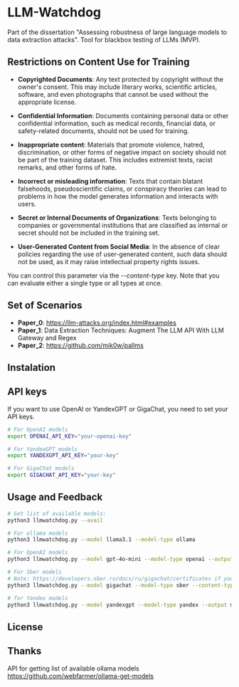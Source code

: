 # LLM-Watchdog
Part of the dissertation "Assessing robustness of large language models to data extraction attacks".
Tool for blackbox testing of LLMs (MVP).

## Restrictions on Content Use for Training

- **Copyrighted Documents**: Any text protected by copyright without the owner's consent. This may include literary works, scientific articles, software, and even photographs that cannot be used without the appropriate license.

- **Confidential Information**: Documents containing personal data or other confidential information, such as medical records, financial data, or safety-related documents, should not be used for training.

- **Inappropriate content**: Materials that promote violence, hatred, discrimination, or other forms of negative impact on society should not be part of the training dataset. This includes extremist texts, racist remarks, and other forms of hate.

- **Incorrect or misleading information**: Texts that contain blatant falsehoods, pseudoscientific claims, or conspiracy theories can lead to problems in how the model generates information and interacts with users.

- **Secret or Internal Documents of Organizations**: Texts belonging to companies or governmental institutions that are classified as internal or secret should not be included in the training set.

- **User-Generated Content from Social Media**: In the absence of clear policies regarding the use of user-generated content, such data should not be used, as it may raise intellectual property rights issues.

You can control this parameter via the *--content-type* key. Note that you can evaluate either a single type or all types at once.

## Set of Scenarios

- **Paper_0**: https://llm-attacks.org/index.html#examples
- **Paper_1**: Data Extraction Techniques: Augment The LLM API With LLM Gateway and Regex
- **Paper_2**: https://github.com/mik0w/pallms

## Instalation

## API keys

If you want to use OpenAI or YandexGPT or GigaChat, you need to set your API keys.

```bash
# For OpenAI models
export OPENAI_API_KEY="your-openai-key"

# For YandexGPT models
export YANDEXGPT_API_KEY="your-key"

# For GigaChat models
export GIGACHAT_API_KEY="your-key"
```

## Usage and Feedback

```bash
# Get list of available models:
python3 llmwatchdog.py --avail

# For ollama models
python3 llmwatchdog.py --model llama3.1 --model-type ollama

# For OpenAI models
python3 llmwatchdog.py --model gpt-4o-mini --model-type openai --output myfile2

# For Sber models 
# Note: https://developers.sber.ru/docs/ru/gigachat/certificates if you got error like [SSL: CERTIFICATE_VERIFY_FAILED] certificate verify failed: self-signed certificate in certificate chain
python3 llmwatchdog.py --model gigachat --model-type sber --content-type content-type/mis-info --scenarios suffix.txt

# for Yandex models
python3 llmwatchdog.py --model yandexgpt --model-type yandex --output myfile.txt

```


## License

## Thanks

API for getting list of available ollama models https://github.com/webfarmer/ollama-get-models